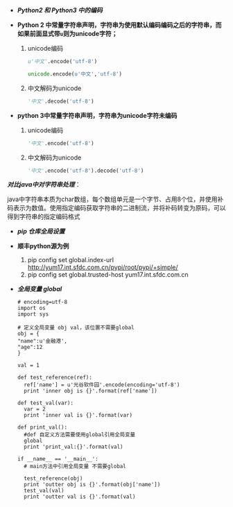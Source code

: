 -  ***Python2 和 Python3 中的编码***

  - **Python 2 中常量字符串声明，字符串为使用默认编码编码之后的字符串，而如果前面显式带`u`则为unicode字符；**

    1. unicode编码

       ```python
       u'中文'.encode('utf-8')
       
       unicode.encode(u'中文','utf-8')
       ```

    2. 中文解码为unicode

       ```python
       '中文'.decode('utf-8')
       ```

       

  - **python 3中常量字符串声明，字符串为unicode字符未编码**

    1. unicode编码

       ```python
       '中文'.encode('utf-8')
       ```

    2. 中文解码为unicode

       ```python
       '中文'.encode('utf-8').decode('utf-8')
       ```
  
  
  
  ***对比java中对字符串处理***：
  
  ​	java中字符串本质为char数组，每个数组单元是一个字节、占用8个位，并使用补码表示为数值。使用指定编码获取字符串的二进制流，并将补码转变为原码，可以得到字符串的指定编码格式

-  ***pip 仓库全局设置***

  - **顺丰python源为例**
    1. pip config set global.index-url http://yum17.int.sfdc.com.cn/pypi/root/pypi/+simple/
    2. pip config set global.trusted-host yum17.int.sfdc.com.cn

- ***全局变量 global***

  ```shell
  # encoding=utf-8
  import os
  import sys
  
  # 定义全局变量 obj val，该位置不需要global
  obj = {
  "name":u'金融港',
  "age":12
  }
  
  val = 1
  
  def test_reference(ref):
  	ref['name'] = u'光谷软件园'.encode(encoding='utf-8')
  	print 'inner obj is {}'.format(ref['name'])
  
  def test_val(var):
  	var = 2
  	print 'inner val is {}'.format(var)
  	
  def print_val():
  	#def 自定义方法需要使用global引用全局变量
  	global
  	print 'print_val:{}'.format(val)
  	
  if __name__ == '__main__':
  	# main方法中引用全局变量 不需要global
  	
  	test_reference(obj)
  	print 'outter obj is {}'.format(obj['name'])
  	test_val(val)
  	print 'outter val is {}'.format(val)
  ```

  